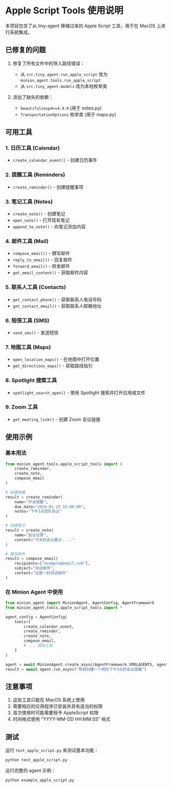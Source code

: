 # Apple Script Tools 使用说明

本项目包含了从 tiny-agent 移植过来的 Apple Script 工具，用于在 MacOS 上进行系统集成。

## 已修复的问题

1. 修复了所有文件中的导入路径错误：
   - 从 `src.tiny_agent.run_apple_script` 改为 `minion_agent.tools.run_apple_script`
   - 从 `src.tiny_agent.models` 改为本地枚举类

2. 添加了缺失的依赖：
   - `beautifulsoup4>=4.9.0` (用于 notes.py)
   - `TransportationOptions` 枚举类 (用于 maps.py)

## 可用工具

### 1. 日历工具 (Calendar)
- `create_calendar_event()` - 创建日历事件

### 2. 提醒工具 (Reminders)  
- `create_reminder()` - 创建提醒事项

### 3. 笔记工具 (Notes)
- `create_note()` - 创建笔记
- `open_note()` - 打开现有笔记
- `append_to_note()` - 向笔记添加内容

### 4. 邮件工具 (Mail)
- `compose_email()` - 撰写邮件
- `reply_to_email()` - 回复邮件
- `forward_email()` - 转发邮件
- `get_email_content()` - 获取邮件内容

### 5. 联系人工具 (Contacts)
- `get_contact_phone()` - 获取联系人电话号码
- `get_contact_email()` - 获取联系人邮箱地址

### 6. 短信工具 (SMS)
- `send_sms()` - 发送短信

### 7. 地图工具 (Maps)
- `open_location_maps()` - 在地图中打开位置
- `get_directions_maps()` - 获取路线指引

### 8. Spotlight 搜索工具
- `spotlight_search_open()` - 使用 Spotlight 搜索并打开应用或文件

### 9. Zoom 工具
- `get_meeting_link()` - 创建 Zoom 会议链接

## 使用示例

### 基本用法

```python
from minion_agent.tools.apple_script_tools import (
    create_reminder,
    create_note,
    compose_email
)

# 创建提醒
result = create_reminder(
    name="开会提醒",
    due_date="2024-01-15 15:00:00",
    notes="下午3点团队会议"
)

# 创建笔记
result = create_note(
    name="会议记录",
    content="今天的会议要点：..."
)

# 撰写邮件
result = compose_email(
    recipients=["example@email.com"],
    subject="测试邮件",
    content="这是一封测试邮件"
)
```

### 在 Minion Agent 中使用

```python
from minion_agent import MinionAgent, AgentConfig, AgentFramework
from minion_agent.tools.apple_script_tools import *

agent_config = AgentConfig(
    tools=[
        create_calendar_event,
        create_reminder,
        create_note,
        compose_email,
        # ... 其他工具
    ]
)

agent = await MinionAgent.create_async(AgentFramework.SMOLAGENTS, agent_config)
result = await agent.run_async("帮我创建一个明天下午3点的会议提醒")
```

## 注意事项

1. 这些工具只能在 MacOS 系统上使用
2. 需要相应的应用程序已安装并具有适当的权限
3. 首次使用时可能需要授予 AppleScript 权限
4. 时间格式使用 "YYYY-MM-DD HH:MM:SS" 格式

## 测试

运行 `test_apple_script.py` 来测试基本功能：

```bash
python test_apple_script.py
```

运行完整的 agent 示例：

```bash
python example_apple_script.py
``` 